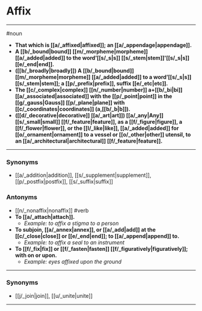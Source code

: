 # Affix
---
#noun
- **That which is [[a/_affixed|affixed]]; an [[a/_appendage|appendage]].**
- **A [[b/_bound|bound]] [[m/_morpheme|morpheme]] [[a/_added|added]] to the word’[[s/_s|s]] [[s/_stem|stem]]'[[s/_s|s]] [[e/_end|end]].**
- **([[b/_broadly|broadly]]) A [[b/_bound|bound]] [[m/_morpheme|morpheme]] [[a/_added|added]] to a word’[[s/_s|s]] [[s/_stem|stem]]; a [[p/_prefix|prefix]], suffix [[e/_etc|etc]].**
- **The [[c/_complex|complex]] [[n/_number|number]] a+[[b/_bi|bi]] [[a/_associated|associated]] with the [[p/_point|point]] in the [[g/_gauss|Gauss]] [[p/_plane|plane]] with [[c/_coordinates|coordinates]] (a,[[b/_b|b]]).**
- **([[d/_decorative|decorative]] [[a/_art|art]]) [[a/_any|Any]] [[s/_small|small]] [[f/_feature|feature]], as a [[f/_figure|figure]], a [[f/_flower|flower]], or the [[l/_like|like]], [[a/_added|added]] for [[o/_ornament|ornament]] to a vessel or [[o/_other|other]] utensil, to an [[a/_architectural|architectural]] [[f/_feature|feature]].**
---
### Synonyms
- [[a/_addition|addition]], [[s/_supplement|supplement]], [[p/_postfix|postfix]], [[s/_suffix|suffix]]
### Antonyms
- [[n/_nonaffix|nonaffix]]
#verb
- **To [[a/_attach|attach]].**
	- _Example: to affix a stigma to a person_
- **To subjoin, [[a/_annex|annex]], or [[a/_add|add]] at the [[c/_close|close]] or [[e/_end|end]]; to [[a/_append|append]] to.**
	- _Example: to affix a seal to an instrument_
- **To [[f/_fix|fix]] or [[f/_fasten|fasten]] [[f/_figuratively|figuratively]]; with on or upon.**
	- _Example: eyes affixed upon the ground_
---
### Synonyms
- [[j/_join|join]], [[u/_unite|unite]]
---
